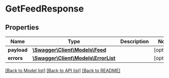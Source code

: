 # GetFeedResponse

## Properties

Name | Type | Description | Notes
------------ | ------------- | ------------- | -------------
**payload** | [**\Swagger\Client\Models\Feed**](Feed.md) |  | [optional]
**errors** | [**\Swagger\Client\Models\ErrorList**](ErrorList.md) |  | [optional]

[[Back to Model list]](../../README.md#documentation-for-models) [[Back to API list]](../../README.md#documentation-for-api-endpoints) [[Back to README]](../../README.md)

